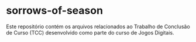 # sorrows-of-season
Este repositório contém os arquivos relacionados ao Trabalho de Conclusão de Curso (TCC) desenvolvido como parte do curso de Jogos Digitais. 
